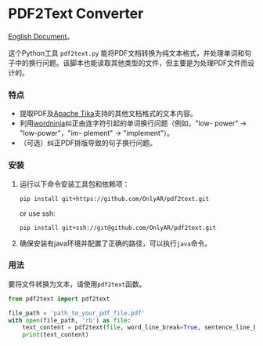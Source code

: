 # PDF2Text Converter

[English Document](README-en.md)。

这个Python工具 `pdf2text.py` 能将PDF文档转换为纯文本格式，并处理单词和句子中的换行问题。该脚本也能读取其他类型的文件，但主要是为处理PDF文件而设计的。

### 特点
- 提取PDF及[Apache Tika](https://tika.apache.org/)支持的其他文档格式的文本内容。
- 利用[wordninja](https://github.com/keredson/wordninja/)纠正由连字符引起的单词换行问题（例如，"low- power" -> "low-power"，"im- plement" -> "implement"）。
- （可选）纠正PDF排版导致的句子换行问题。

### 安装
1. 运行以下命令安装工具包和依赖项：

   ```shell
   pip install git+https://github.com/OnlyAR/pdf2text.git
   ```

   or use ssh:

   ```shell
   pip install git+ssh://git@github.com/OnlyAR/pdf2text.git
   ```

2. 确保安装有java环境并配置了正确的路径，可以执行`java`命令。

### 用法
要将文件转换为文本，请使用`pdf2text`函数。

```python
from pdf2text import pdf2text

file_path = 'path_to_your_pdf_file.pdf'
with open(file_path, 'rb') as file:
    text_content = pdf2text(file, word_line_break=True, sentence_line_break=False)
    print(text_content)
```